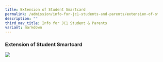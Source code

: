 ```yaml
---
title: Extension of Student Smartcard
permalink: /admission/info-for-jc1-students-and-parents/extension-of-student-smartcard/
description: ""
third_nav_title: Info for JC1 Student & Parents
variant: markdown
---
```

### **Extension of Student Smartcard**

**![](https://lh7-us.googleusercontent.com/tbB81xwqROkgL9UPFKOPjYisfn1p1RhsCT1LUK0_6Pcxz4y5dAITvjyaJjjQB28AVmZwmH2s8CevWiuv5i3ZnpKxiHbrRqZVBZ5TcaZD1PgFBxsGOUA0uW7BPf6JKww3RJKd1fFPg3iRMc1aKfCfD28)**